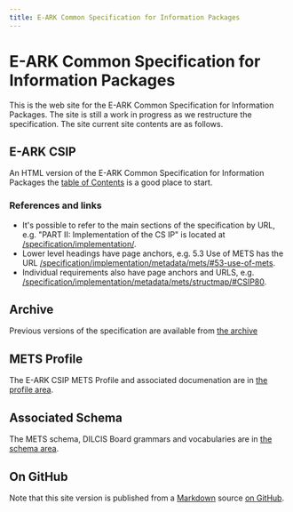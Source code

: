 ```yaml
---
title: E-ARK Common Specification for Information Packages
---
```

E-ARK Common Specification for Information Packages
===================================================
This is the web site for the E-ARK Common Specification for Information
Packages. The site is still a work in progress as we restructure the
specification. The site current site contents are as follows.

E-ARK CSIP
---------
An HTML version of the E-ARK Common Specification for Information Packages the
[table of Contents](./specification/) is a good place to start.

### References and links

- It's possible to refer to the main sections of the specification by URL,
e.g. "PART II: Implementation of the CS IP" is located at
[/specification/implementation/](/specification/implementation/).
- Lower level headings have page anchors, e.g. 5.3 Use of METS has the URL
[/specification/implementation/metadata/mets/#53-use-of-mets](/specification/implementation/metadata/mets/#use-of-mets).
- Individual requirements also have page anchors and URLS, e.g.
[/specification/implementation/metadata/mets/structmap/#CSIP80](/specification/implementation/metadata/mets/structmap/#CSIP80).

Archive
-------
Previous versions of the specification are available from [the archive](./archive/)

METS Profile
------------
The E-ARK CSIP METS Profile and associated documenation are in [the profile area](./profile/).

Associated Schema
-----------------
The METS schema, DILCIS Board grammars and vocabularies are in [the schema area](./schema/).

On GitHub
---------
Note that this site version is published from a
[Markdown](https://guides.github.com/features/mastering-markdown/) source [on
GitHub](https://github.com/DILCISBoard/E-ARK-CSIP/).
